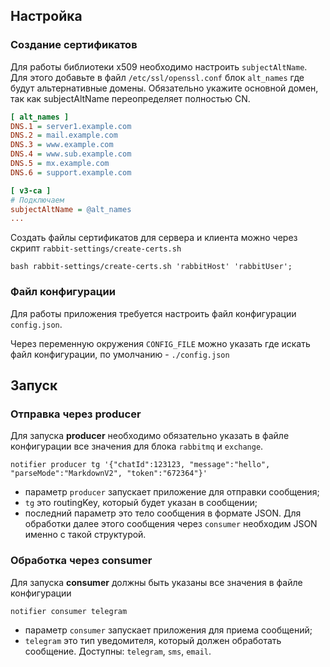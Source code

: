 ## Настройка

### Создание сертификатов


Для работы библиотеки x509 необходимо настроить `subjectAltName`. Для этого добавьте в файл `/etc/ssl/openssl.conf`
блок `alt_names` где будут альтернативные домены. Обязательно укажите основной домен, так как subjectAltName
переопределяет полностью CN.

```ini
[ alt_names ]
DNS.1 = server1.example.com
DNS.2 = mail.example.com
DNS.3 = www.example.com
DNS.4 = www.sub.example.com
DNS.5 = mx.example.com
DNS.6 = support.example.com

[ v3-ca ]
# Подключаем
subjectAltName = @alt_names
...
```

Создать файлы сертификатов для сервера и клиента можно через скрипт `rabbit-settings/create-certs.sh`

```shell
bash rabbit-settings/create-certs.sh 'rabbitHost' 'rabbitUser';
```

### Файл конфигурации

Для работы приложения требуется настроить файл конфигурации `config.json`.

Через переменную окружения `CONFIG_FILE` можно указать где искать файл конфигурации,
по умолчанию - `./config.json`

## Запуск


### Отправка через producer

Для запуска **producer** необходимо обязательно указать в файле конфигурации все значения для блока `rabbitmq` и `exchange`.

```shell
notifier producer tg '{"chatId":123123, "message":"hello", "parseMode":"MarkdownV2", "token":"672364"}'
```

- параметр `producer` запускает приложение для отправки сообщения;
- `tg` это routingKey, который будет указан в сообщении;
- последний параметр это тело сообщения в формате JSON. 
Для обработки далее этого сообщения через `consumer` необходим JSON именно с такой структурой.


### Обработка через consumer

Для запуска **consumer** должны быть указаны все значения в файле конфигурации


```shell
notifier consumer telegram
```

- параметр `consumer` запускает приложения для приема сообщений;
- `telegram` это тип уведомителя, который должен обработать сообщение.
Доступны: `telegram`, `sms`, `email`.